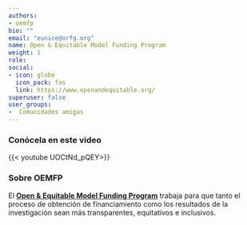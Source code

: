 ```yaml
---
authors:
- oemfp
bio: ""
email: "eunice@orfg.org"
name: Open & Equitable Model Funding Program
weight: 1
role: 
social:
- icon: globe
  icon_pack: fas
  link: https://www.openandequitable.org/
superuser: false
user_groups:
-  Comunidades amigas
---
```


### Conócela en este video

{{< youtube  UOCtNd_pQEY>}} 

### Sobre OEMFP

El **[Open & Equitable Model Funding Program](https://www.openandequitable.org/)** trabaja para que tanto el proceso de obtención de financiamiento como los resultados de la investigación sean más transparentes, equitativos e inclusivos. 
